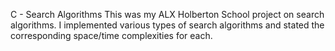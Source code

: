 C - Search Algorithms
This was my ALX Holberton School project on search algorithms. I implemented various types of search algorithms and stated the corresponding space/time complexities for each.
